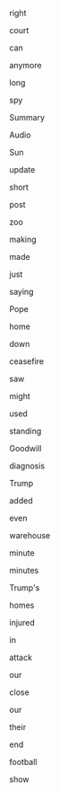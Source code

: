 right

court

can

anymore

long

spy

Summary

Audio

Sun

update

short

post

zoo

making

made

just

saying

Pope

home

down

ceasefire

saw

might

used

standing

Goodwill

diagnosis

Trump

added

even

warehouse

minute

minutes

Trump's

homes

injured

in

attack

our

close

our

their

end

football

show